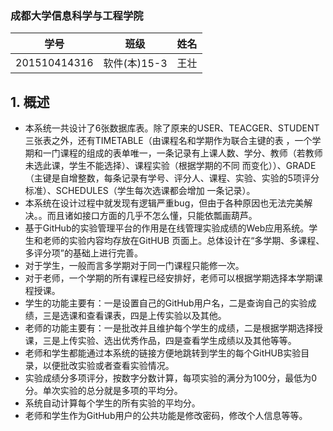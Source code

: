### 成都大学信息科学与工程学院

|学号|班级|姓名|
|:-------:|:-------------: | :----------:|
|201510414316|软件(本)15-3|王壮|

## 1. 概述
- 本系统一共设计了6张数据库表。除了原来的USER、TEACGER、STUDENT三张表之外，还有TIMETABLE（由课程名和学期作为联合主键的表
，一个学期和一门课程的组成的表单唯一，一条记录有上课人数、学分、教师（若教师未选此课，学生不能选择）、课程实验（根据学期的不同
而变化））、GRADE（主键是自增整数，每条记录有学号、评分人、课程、实验、实验的5项评分标准）、SCHEDULES（学生每次选课都会增加
一条记录）。
- 本系统在设计过程中就发现有逻辑严重bug，但由于各种原因也无法完美解决。。而且诸如接口方面的几乎不怎么懂，只能依瓢画葫芦。
- 基于GitHub的实验管理平台的作用是在线管理实验成绩的Web应用系统。学生和老师的实验内容均存放在GitHUB
页面上。总体设计在“多学期、多课程、多评分项”的基础上进行完善。
- 对于学生，一般而言多学期对于同一门课程只能修一次。
- 对于老师，一个学期的所有课程已经安排好，老师可以根据学期选择本学期课程授课。
- 学生的功能主要有：一是设置自己的GitHub用户名，二是查询自己的实验成绩，三是选课和查看课表，四是上传实验以及其他。
- 老师的功能主要有：一是批改并且维护每个学生的成绩，二是根据学期选择授课，三是上传实验、选出优秀作品，四是查看学生成绩以及其他等等。
- 老师和学生都能通过本系统的链接方便地跳转到学生的每个GitHUB实验目录，以便批改实验或者查看实验情况。
- 实验成绩分多项评分，按数字分数计算，每项实验的满分为100分，最低为0分。单次实验的总分就是多项的平均分。
- 系统自动计算每个学生的所有实验的平均分。
- 老师和学生作为GitHub用户的公共功能是修改密码，修改个人信息等等。
